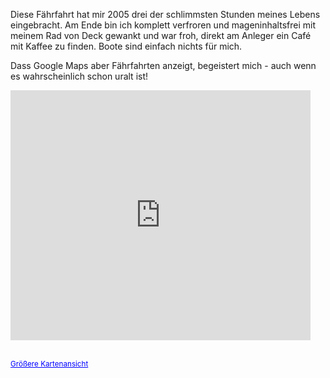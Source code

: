 <html><body><p>Diese Fährfahrt hat mir 2005 drei der schlimmsten Stunden meines Lebens eingebracht. Am Ende bin ich komplett verfroren und mageninhaltsfrei mit meinem Rad von Deck gewankt und war froh, direkt am Anleger ein Café mit Kaffee zu finden. Boote sind einfach nichts für mich.

Dass Google Maps aber Fährfahrten anzeigt, begeistert mich - auch wenn es wahrscheinlich schon uralt ist!

<iframe width="480" height="400" frameborder="0" scrolling="no" marginheight="0" marginwidth="0" src="http://maps.google.de/maps?saddr=Bodo,+Norwegen&amp;daddr=67.678348,13.3174973+to:Moskenes,+Norwegen&amp;hl=de&amp;sll=67.589775,13.562715&amp;sspn=1.028333,4.216003&amp;geocode=FeSdAgQdNM3bACl98WNb9RDfRTFTPF2yk1t4jg%3BFYywCAQdeTXLACkj7aQyVkreRTG6h9SbjHfX0w%3BFaobDAQdcAbHAClt4JxEUDveRTHPz-_haN_woQ&amp;mra=dpe&amp;mrsp=1&amp;sz=9&amp;via=1&amp;t=h&amp;ie=UTF8&amp;ll=67.617589,13.897705&amp;spn=1.67367,5.262451&amp;z=7&amp;output=embed"></iframe>

<br><small><a href="http://maps.google.de/maps?saddr=Bodo,+Norwegen&amp;daddr=67.678348,13.3174973+to:Moskenes,+Norwegen&amp;hl=de&amp;sll=67.589775,13.562715&amp;sspn=1.028333,4.216003&amp;geocode=FeSdAgQdNM3bACl98WNb9RDfRTFTPF2yk1t4jg%3BFYywCAQdeTXLACkj7aQyVkreRTG6h9SbjHfX0w%3BFaobDAQdcAbHAClt4JxEUDveRTHPz-_haN_woQ&amp;mra=dpe&amp;mrsp=1&amp;sz=9&amp;via=1&amp;t=h&amp;ie=UTF8&amp;ll=67.617589,13.897705&amp;spn=1.67367,5.262451&amp;z=7&amp;source=embed" style="color:#0000FF;text-align:left">Größere Kartenansicht</a></small></p></body></html>